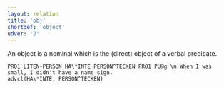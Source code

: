```yaml
---
layout: relation
title: 'obj'
shortdef: 'object'
udver: '2'
---
```


An object is a nominal which is the (direct) object of a verbal predicate. 

~~~ sdparse
PRO1 LITEN-PERSON HA\*INTE PERSON^TECKEN PRO1 PU@g \n When I was small, I didn't have a name sign.
advcl(HA\*INTE, PERSON^TECKEN)
~~~
<!-- Interlanguage links updated Ne 5. května 2024, 18:21:32 CEST -->
